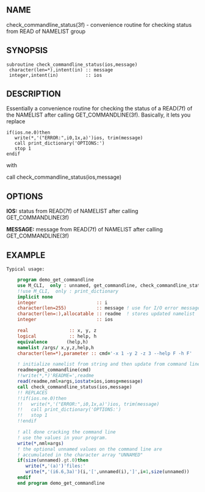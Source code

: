 ## NAME

check_commandline_status(3f) - convenience routine for checking status from READ of NAMELIST group

## SYNOPSIS

    subroutine check_commandline_status(ios,message)
     character(len=*),intent(in) :: message
     integer,intent(in)          :: ios

## DESCRIPTION

Essentially a convenience routine for checking the status of a READ(7f)
of the NAMELIST after calling GET_COMMANDLINE(3f). Basically, it lets
you replace

    if(ios.ne.0)then
       write(*,'("ERROR:",i0,1x,a)')ios, trim(message)
       call print_dictionary('OPTIONS:')
       stop 1
    endif

with

   call check_commandline_status(ios,message)


## OPTIONS

**IOS:** status from READ(7f) of NAMELIST after calling GET_COMMANDLINE(3f)

**MESSAGE:** message from READ(7f) of NAMELIST after calling GET_COMMANDLINE(3f)

## EXAMPLE

    Typical usage:

```fortran
    program demo_get_commandline
    use M_CLI,  only : unnamed, get_commandline, check_commandline_status
    !!use M_CLI,  only : print_dictionary
    implicit none
    integer                      :: i
    character(len=255)           :: message ! use for I/O error messages
    character(len=:),allocatable :: readme  ! stores updated namelist
    integer                      :: ios

    real               :: x, y, z
    logical            :: help, h
    equivalence       (help,h)
    namelist /args/ x,y,z,help,h
    character(len=*),parameter :: cmd='-x 1 -y 2 -z 3 --help F -h F'

    ! initialize namelist from string and then update from command line
    readme=get_commandline(cmd)
    !!write(*,*)'README=',readme
    read(readme,nml=args,iostat=ios,iomsg=message)
    call check_commandline_status(ios,message)
    !! REPLACES
    !!if(ios.ne.0)then
    !!   write(*,'("ERROR:",i0,1x,a)')ios, trim(message)
    !!   call print_dictionary('OPTIONS:')
    !!   stop 1
    !!endif

    ! all done cracking the command line
    ! use the values in your program.
    write(*,nml=args)
    ! the optional unnamed values on the command line are
    ! accumulated in the character array "UNNAMED"
    if(size(unnamed).gt.0)then
       write(*,'(a)')'files:'
       write(*,'(i6.6,3a)')(i,'[',unnamed(i),']',i=1,size(unnamed))
    endif
    end program demo_get_commandline
```
